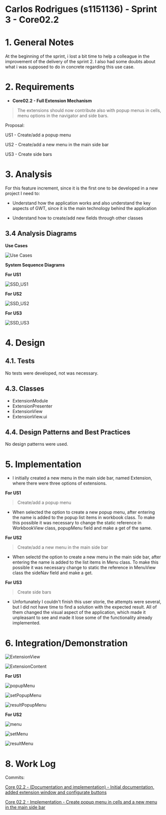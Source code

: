 **Carlos Rodrigues** (s1151136) - Sprint 3 - Core02.2
===============================

# 1. General Notes

At the beginning of the sprint, i lost a bit time to help a colleague in the improvement of the delivery of the sprint 2.
I also had some doubts about what i was supposed to do in concrete  regarding this use case.

# 2. Requirements

- **Core02.2 - Full Extension Mechanism**

> The extensions should now contribute also with popup menus in cells, menu options in the navigator and side bars.

Proposal:

US1 - Create/add a popup menu

US2 - Create/add a new menu in the main side bar

US3 - Create side bars

# 3. Analysis

For this feature increment, since it is the first one to be developed in a new project I need to:  

- Understand how the application works and also understand the key aspects of GWT, since it is the main technology behind the application  

- Understand how to create/add new fields through other classes   

## 3.4 Analysis Diagrams

**Use Cases**

![Use Cases](UseCaseDiagramSP3.jpg)

**System Sequence Diagrams**

**For US1**

![SSD_US1](SequenceDiagramSP3_US1.jpg)

**For US2**

![SSD_US2](SequenceDiagramSP3_US2.jpg)

**For US3**

![SSD_US3](SequenceDiagramSP3_US3.jpg)

# 4. Design

## 4.1. Tests

No tests were developed, not was necessary.

## 4.3. Classes

- ExtensionModule
- ExtensionPresenter
- ExtensionView
- ExtensionView.ui

## 4.4. Design Patterns and Best Practices

No design patterns were used.

# 5. Implementation

- I initially created a new menu in the main side bar, named Extension, where there were three options of extensions.

**For US1**

> Create/add a popup menu
- When selected the option to create a new popup menu, after entering the name is added to the popup list items in workbook class. To make this possible it was necessary to change the static reference in WorkbookView class, popupMenu field and make a get of the same.

**For US2**

> Create/add a new menu in the main side bar
- When selectd the option to create a new menu in the main side bar, after entering the name is added to the list items in Menu class. To make this possible it was necessary change to static the reference in MenuView class the sideNav field and make a get.

**For US3**

> Create side bars
- Unfortunately I couldn't finish this user storie, the attempts were several, but I did not have time to find a solution with the expected result. All of them changed the visual aspect of the application, which made it unpleasant to see and made it lose some of the functionality already implemented.

# 6. Integration/Demonstration

![ExtensionView](extensionMenu.png)

![ExtensionContent](extensionContent.png)

**For US1**

![popupMenu](popupMenu.png)

![setPopupMenu](setPopupMenu.png)

![resultPopupMenu](resultPopupMenu.png)

**For US2**

![menu](menu.png)

![setMenu](setMenu.png)

![resultMenu](resultMenu.png)

# 8. Work Log

Commits:

[Core 02.2 - (Documentation and implementation) - Initial documentation, added extension window and configurate buttons  ](https://bitbucket.org/lei-isep/lapr4-18-2dl/commits/875da4aa99d4)

[Core 02.2 - Implementation - Create popup menu in cells and a new menu in the main side bar ](https://bitbucket.org/lei-isep/lapr4-18-2dl/commits/e06ffa03f8ee)
